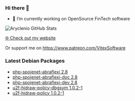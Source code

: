 ### Hi there 👋

- 🔭 I’m currently working on OpenSource FinTech software


![Aryclenio GitHub Stats](https://github-readme-stats.vercel.app/api?username=Vitexus&show_icons=true)


<p><a href="https://vitexsoftware.cz">🌐 Check out my website</a></p>

Or support me on https://www.patreon.com/VitexSoftware


### Latest Debian Packages
<!-- DEBIAN-PACKAGES-LIST:START -->
- [php-spojenet-abraflexi 2.8](https://vitexsoftware.cz/package.php?package=php-spojenet-abraflexi)
- [php-spojenet-abraflexi-doc 2.8](https://vitexsoftware.cz/package.php?package=php-spojenet-abraflexi-doc)
- [php-spojenet-abraflexi-dev 2.8](https://vitexsoftware.cz/package.php?package=php-spojenet-abraflexi-dev)
- [u2f-hidraw-policy-dbgsym 1.0.2-1](https://vitexsoftware.cz/package.php?package=u2f-hidraw-policy-dbgsym)
- [u2f-hidraw-policy 1.0.2-1](https://vitexsoftware.cz/package.php?package=u2f-hidraw-policy)
<!-- DEBIAN-PACKAGES-LIST:END -->


<!--
**Vitexus/Vitexus** is a ✨ _special_ ✨ repository because its `README.md` (this file) appears on your GitHub profile.

Here are some ideas to get you started:

- 🌱 I’m currently learning ...
- 👯 I’m looking to collaborate on ...
- 🤔 I’m looking for help with ...
- 💬 Ask me about ...
- 📫 How to reach me: ...
- 😄 Pronouns: ...
- ⚡ Fun fact: ...
-->

